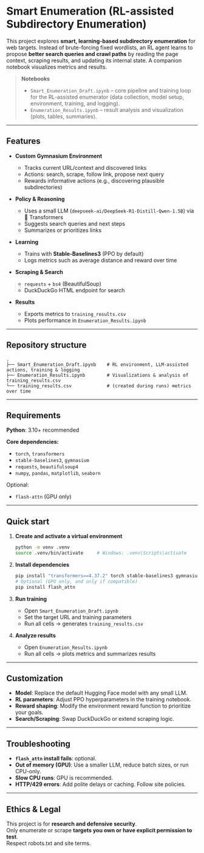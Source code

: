 # Smart Enumeration (RL-assisted Subdirectory Enumeration)

This project explores **smart, learning-based subdirectory enumeration** for web targets. Instead of brute-forcing fixed wordlists, an RL agent learns to propose **better search queries and crawl paths** by reading the page context, scraping results, and updating its internal state. A companion notebook visualizes metrics and results.

> **Notebooks**
> - `Smart_Enumeration_Draft.ipynb` – core pipeline and training loop for the RL-assisted enumerator (data collection, model setup, environment, training, and logging).
> - `Enumeration_Results.ipynb` – result analysis and visualization (plots, tables, summaries).

---

## Features

- **Custom Gymnasium Environment**
  - Tracks current URL/context and discovered links
  - Actions: search, scrape, follow link, propose next query
  - Rewards informative actions (e.g., discovering plausible subdirectories)

- **Policy & Reasoning**
  - Uses a small LLM (`deepseek-ai/DeepSeek-R1-Distill-Qwen-1.5B`) via 🤗 Transformers
  - Suggests search queries and next steps
  - Summarizes or prioritizes links

- **Learning**
  - Trains with **Stable-Baselines3** (PPO by default)
  - Logs metrics such as average distance and reward over time

- **Scraping & Search**
  - `requests` + `bs4` (BeautifulSoup)
  - DuckDuckGo HTML endpoint for search

- **Results**
  - Exports metrics to `training_results.csv`
  - Plots performance in `Enumeration_Results.ipynb`

---

## Repository structure

```
.
├── Smart_Enumeration_Draft.ipynb    # RL environment, LLM-assisted actions, training & logging
├── Enumeration_Results.ipynb        # Visualizations & analysis of training_results.csv
└── training_results.csv             # (created during runs) metrics over time
```

---

## Requirements

**Python**: 3.10+ recommended

**Core dependencies:**
- `torch`, `transformers`
- `stable-baselines3`, `gymnasium`
- `requests`, `beautifulsoup4`
- `numpy`, `pandas`, `matplotlib`, `seaborn`

Optional:
- `flash-attn` (GPU only)

---

## Quick start

1. **Create and activate a virtual environment**
   ```bash
   python -m venv .venv
   source .venv/bin/activate     # Windows: .venv\Scripts\activate
   ```

2. **Install dependencies**
   ```bash
   pip install "transformers==4.37.2" torch stable-baselines3 gymnasium requests beautifulsoup4 numpy pandas matplotlib seaborn
   # Optional (GPU only, and only if compatible)
   pip install flash_attn
   ```

3. **Run training**
   - Open `Smart_Enumeration_Draft.ipynb`
   - Set the target URL and training parameters
   - Run all cells → generates `training_results.csv`

4. **Analyze results**
   - Open `Enumeration_Results.ipynb`
   - Run all cells → plots metrics and summarizes results

---

## Customization

- **Model**: Replace the default Hugging Face model with any small LLM.
- **RL parameters**: Adjust PPO hyperparameters in the training notebook.
- **Reward shaping**: Modify the environment reward function to prioritize your goals.
- **Search/Scraping**: Swap DuckDuckGo or extend scraping logic.

---

## Troubleshooting

- **`flash_attn` install fails**: optional.
- **Out of memory (GPU)**: Use a smaller LLM, reduce batch sizes, or run CPU-only.
- **Slow CPU runs**: GPU is recommended.
- **HTTP/429 errors**: Add polite delays or caching. Follow site policies.

---

## Ethics & Legal

This project is for **research and defensive security**.  
Only enumerate or scrape **targets you own or have explicit permission to test**.  
Respect robots.txt and site terms.


